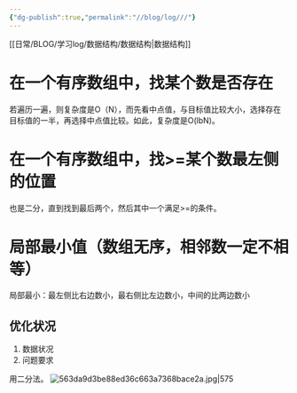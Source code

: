 ```yaml
---
{"dg-publish":true,"permalink":"//blog/log///"}
---
```


[[日常/BLOG/学习log/数据结构/数据结构\|数据结构]]

# 在一个有序数组中，找某个数是否存在
若遍历一遍，则复杂度是O（N），而先看中点值，与目标值比较大小，选择存在目标值的一半，再选择中点值比较。如此，复杂度是O(lbN)。

# 在一个有序数组中，找>=某个数最左侧的位置
也是二分，直到找到最后两个，然后其中一个满足>=的条件。

# 局部最小值（数组无序，相邻数一定不相等）
局部最小：最左侧比右边数小，最右侧比左边数小，中间的比两边数小

## 优化状况
1. 数据状况
2. 问题要求

用二分法。
 ![563da9d3be88ed36c663a7368bace2a.jpg|575](/img/user/%E5%AE%9E%E9%AA%8C%E5%AE%A4/%E6%96%87%E4%BB%B6/563da9d3be88ed36c663a7368bace2a.jpg)
 

~~~c

~~~
